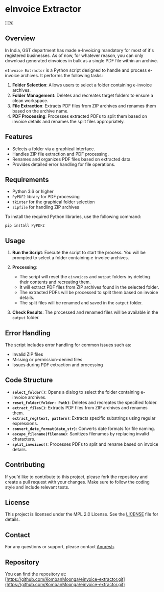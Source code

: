 # eInvoice Extractor

🇮🇳

## Overview

In India, GST department has made e-Invoicing mandatory for most of it's registered businesses. As of now, for whatever reason, you can only download generated einvoices in bulk as a single PDF file within an archive.

`eInvoice Extractor` is a Python script designed to handle and process e-invoice archives. It performs the following tasks:

1. **Folder Selection**: Allows users to select a folder containing e-invoice archives.
2. **Folder Management**: Deletes and recreates target folders to ensure a clean workspace.
3. **File Extraction**: Extracts PDF files from ZIP archives and renames them based on the archive name.
4. **PDF Processing**: Processes extracted PDFs to split them based on invoice details and renames the split files appropriately.

## Features

- Selects a folder via a graphical interface.
- Handles ZIP file extraction and PDF processing.
- Renames and organizes PDF files based on extracted data.
- Provides detailed error handling for file operations.

## Requirements

- Python 3.6 or higher
- `PyPDF2` library for PDF processing
- `tkinter` for the graphical folder selection
- `zipfile` for handling ZIP archives

To install the required Python libraries, use the following command:

    pip install PyPDF2

## Usage

1. **Run the Script**: Execute the script to start the process. You will be prompted to select a folder containing e-invoice archives.

2. **Processing**:

   - The script will reset the `einvoices` and `output` folders by deleting their contents and recreating them.
   - It will extract PDF files from ZIP archives found in the selected folder.
   - The extracted PDFs will be processed to split them based on invoice details.
   - The split files will be renamed and saved in the `output` folder.

3. **Check Results**: The processed and renamed files will be available in the `output` folder.

## Error Handling

The script includes error handling for common issues such as:

- Invalid ZIP files
- Missing or permission-denied files
- Issues during PDF extraction and processing

## Code Structure

- **`select_folder()`**: Opens a dialog to select the folder containing e-invoice archives.
- **`reset_folder(folder: Path)`**: Deletes and recreates the specified folder.
- **`extract_files()`**: Extracts PDF files from ZIP archives and renames them.
- **`extract_reg(text, pattern)`**: Extracts specific substrings using regular expressions.
- **`convert_date_format(date_str)`**: Converts date formats for file naming.
- **`escape_filename(filename)`**: Sanitizes filenames by replacing invalid characters.
- **`split_invoices()`**: Processes PDFs to split and rename based on invoice details.

## Contributing

If you'd like to contribute to this project, please fork the repository and create a pull request with your changes. Make sure to follow the coding style and include relevant tests.

## License

This project is licensed under the MPL 2.0 License. See the [LICENSE](LICENSE) file for details.

## Contact

For any questions or support, please contact [Anuresh](mailto:kombanmoonga@gmail.com).

## Repository

You can find the repository at: [https://github.com/KombanMoonga/einvoice-extractor.git](https://github.com/KombanMoonga/einvoice-extractor.git)

